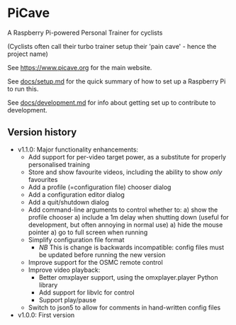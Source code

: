# PiCave

A Raspberry Pi-powered Personal Trainer for cyclists

(Cyclists often call their turbo trainer setup their 'pain cave' - hence the project name)

See <https://www.picave.org> for the main website.

See [docs/setup.md](docs/setup.md) for the quick summary of how to set up a Raspberry Pi to run this.

See [docs/development.md](docs/development.md) for info about getting set up to contribute to development.

## Version history

* v1.1.0: Major functionality enhancements:
    * Add support for per-video target power, as a substitute for properly personalised training
    * Store and show favourite videos, including the ability to show *only* favourites
    * Add a profile (=configuration file) chooser dialog
    * Add a configuration editor dialog
    * Add a quit/shutdown dialog
    * Add command-line arguments to control whether to:
        a) show the profile chooser
        a) include a 1m delay when shutting down (useful for development, but often annoying in normal use)
        a) hide the mouse pointer
        a) go to full screen when running
    * Simplify configuration file format
        * *NB* This is change is backwards incompatible: config files must be updated before running the new version
    * Improve support for the OSMC remote control
    * Improve video playback:
        * Better omxplayer support, using the omxplayer.player Python library
        * Add support for libvlc for control
        * Support play/pause
    * Switch to json5 to allow for comments in hand-written config files
* v1.0.0: First version
